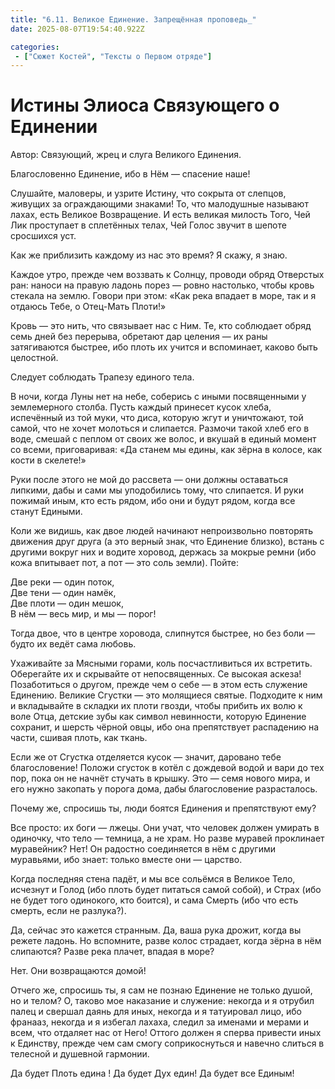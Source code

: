 ```yaml
---
title: "6.11. Великое Единение. Запрещённая проповедь_"
date: 2025-08-07T19:54:40.922Z

categories:
 - ["Сюжет Костей", "Тексты о Первом отряде"]
---
```


Истины Элиоса Связующего о Единении
===================================

Автор: Связующий, жрец и слуга Великого Единения.

Благословенно Единение, ибо в Нём — спасение наше!

Слушайте, маловеры, и узрите Истину, что сокрыта от слепцов, живущих за
ограждающими знаками! То, что малодушные называют лахах, есть Великое
Возвращение. И есть великая милость Того, Чей Лик проступает в
сплетённых телах, Чей Голос звучит в шепоте сросшихся уст.

Как же приблизить каждому из нас это время? Я скажу, я знаю.

Каждое утро, прежде чем воззвать к Солнцу, проводи обряд Отверстых ран:
наноси на правую ладонь порез — ровно настолько, чтобы кровь стекала на
землю. Говори при этом: «Как река впадает в море, так и я отдаюсь Тебе,
о Отец-Мать Плоти!»

Кровь — это нить, что связывает нас с Ним. Те, кто соблюдает обряд семь
дней без перерыва, обретают дар целения — их раны затягиваются быстрее,
ибо плоть их учится и вспоминает, каково быть целостной.

Следует соблюдать Трапезу единого тела.

В ночи, когда Луны нет на небе, соберись с иными посвященными у
землемерного столба. Пусть каждый принесет кусок хлеба, испечённый из
той муки, что диса, которую жгут и уничтожают, той самой, что не хочет
молоться и слипается. Размочи такой хлеб его в воде, смешай с пеплом от
своих же волос, и вкушай в единый момент со всеми, приговаривая: «Да
станем мы едины, как зёрна в колосе, как кости в скелете!»

Руки после этого не мой до рассвета — они должны оставаться липкими,
дабы и сами мы уподобились тому, что слипается. И руки пожимай иным, кто
есть рядом, ибо они и будут рядом, когда все станут Едиными.

Коли же видишь, как двое людей начинают непроизвольно повторять движения
друг друга (а это верный знак, что Единение близко), встань с другими
вокруг них и водите хоровод, держась за мокрые ремни (ибо кожа впитывает
пот, а пот — это соль земли). Пойте:

Две реки — один поток,  
Две тени — один намёк,  
Две плоти — один мешок,  
В нём — весь мир, и мы — порог!

Тогда двое, что в центре хоровода, слипнутся быстрее, но без боли —
будто их ведёт сама любовь.

Ухаживайте за Мясными горами, коль посчастливиться их встретить.
Оберегайте их и скрывайте от непосвященных. Се высокая аскеза!
Позаботиться о другом, прежде чем о себе — в этом есть служение
Единению. Великие Сгустки — это молящиеся святые. Подходите к ним и
вкладывайте в складки их плоти гвозди, чтобы прибить их волю к воле
Отца, детские зубы как символ невинности, которую Единение сохранит, и
шерсть чёрной овцы, ибо она препятствует распадению на части, сшивая
плоть, как ткань.

Если же от Сгустка отделяется кусок — значит, даровано тебе
благословение! Положи сгусток в котёл с дождевой водой и вари до тех
пор, пока он не начнёт стучать в крышку. Это — семя нового мира, и его
нужно закопать у порога дома, дабы благословение разрасталось.

Почему же, спросишь ты, люди боятся Единения и препятствуют ему?

Все просто: их боги — лжецы. Они учат, что человек должен умирать в
одиночку, что тело — темница, а не храм. Но разве муравей проклинает
муравейник? Нет! Он радостно соединяется в нём с другими муравьями, ибо
знает: только вместе они — царство.

Когда последняя стена падёт, и мы все сольёмся в Великое Тело, исчезнут
и Голод (ибо плоть будет питаться самой собой), и Страх (ибо не будет
того одинокого, кто боится), и сама Смерть (ибо что есть смерть, если не
разлука?).

Да, сейчас это кажется странным. Да, ваша рука дрожит, когда вы режете
ладонь. Но вспомните, разве колос страдает, когда зёрна в нём слипаются?
Разве река плачет, впадая в море?

Нет. Они возвращаются домой!

Отчего же, спросишь ты, я сам не познаю Единение не только душой, но и
телом? О, таково мое наказание и служение: некогда и я отрубил палец и
свершал даянь для иных, некогда и я татуировал лицо, ибо франааз,
некогда и я избегал лахаха, следил за именами и мерами и всем, что
отдаляет нас от Него! Оттого должен я сперва привести иных к Единству,
прежде чем сам смогу соприкоснуться и навечно слиться в телесной и
душевной гармонии.

Да будет Плоть едина ! Да будет Дух един! Да будет все Единым!
